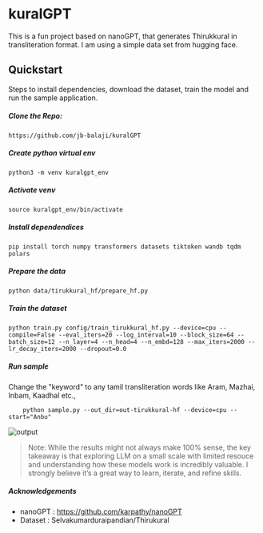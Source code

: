 
# kuralGPT
 This is a fun project based on nanoGPT, that generates Thirukkural in transliteration format. I am using a simple data set from hugging face. 
 
## Quickstart 
Steps to install dependencies, download the dataset, train the model and run the sample application.

##### Clone the Repo:
    https://github.com/jb-balaji/kuralGPT
    
##### Create python virtual env
	python3 -m venv kuralgpt_env

##### Activate venv
	source kuralgpt_env/bin/activate
	
##### Install dependendices 
	pip install torch numpy transformers datasets tiktoken wandb tqdm polars
	

##### Prepare the data
	python data/tirukkural_hf/prepare_hf.py 
	
##### Train the dataset
	python train.py config/train_tirukkural_hf.py --device=cpu --compile=False --eval_iters=20 --log_interval=10 --block_size=64 --batch_size=12 --n_layer=4 --n_head=4 --n_embd=128 --max_iters=2000 --lr_decay_iters=2000 --dropout=0.0
	

##### Run sample 
Change the "keyword" to any tamil transliteration words like Aram, Mazhai, Inbam, Kaadhal etc.,

	    python sample.py --out_dir=out-tirukkural-hf --device=cpu --start="Anbu"
 
![output](https://github.com/user-attachments/assets/769a43c6-4ce3-48de-9e9c-e3135f83b82d)

> Note: While the results might not always make 100% sense, the key takeaway is that exploring LLM on a small scale with limited resouce and understanding how these models  work is incredibly valuable. I strongly believe it’s a great way to learn, iterate, and refine skills.

##### Acknowledgements

- nanoGPT : https://github.com/karpathy/nanoGPT
- Dataset : Selvakumarduraipandian/Thirukural

